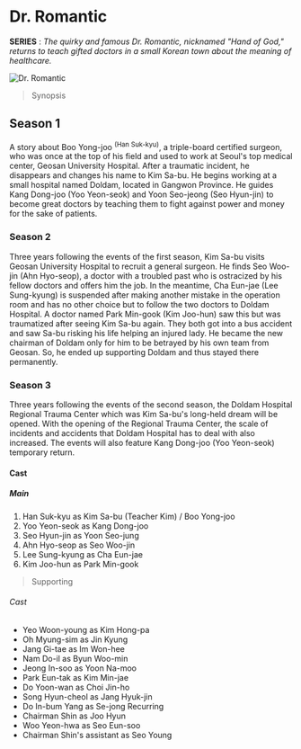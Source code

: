 # Dr. Romantic
**SERIES**
: *The quirky and famous Dr. Romantic, nicknamed "Hand of God," returns to teach gifted doctors in a small Korean town about the meaning of healthcare.*

![Dr. Romantic](https://upload.wikimedia.org/wikipedia/en/thumb/4/4a/Dr._Romantic_3_poster.jpg/300px-Dr._Romantic_3_poster.jpg)

> Synopsis
## Season 1
A story about Boo Yong-joo <sup>(Han Suk-kyu)</sup>, a triple-board certified surgeon, who was once at the top of his field and used to work at Seoul's top medical center, Geosan University Hospital. After a traumatic incident, he disappears and changes his name to Kim Sa-bu. He begins working at a small hospital named Doldam, located in Gangwon Province. He guides Kang Dong-joo (Yoo Yeon-seok) and Yoon Seo-jeong (Seo Hyun-jin) to become great doctors by teaching them to fight against power and money for the sake of patients.
### Season 2
Three years following the events of the first season, Kim Sa-bu visits Geosan University Hospital to recruit a general surgeon. He finds Seo Woo-jin (Ahn Hyo-seop), a doctor with a troubled past who is ostracized by his fellow doctors and offers him the job. In the meantime, Cha Eun-jae (Lee Sung-kyung) is suspended after making another mistake in the operation room and has no other choice but to follow the two doctors to Doldam Hospital. A doctor named Park Min-gook (Kim Joo-hun) saw this but was traumatized after seeing Kim Sa-bu again. They both got into a bus accident and saw Sa-bu risking his life helping an injured lady. He became the new chairman of Doldam only for him to be betrayed by his own team from Geosan. So, he ended up supporting Doldam and thus stayed there permanently.
### Season 3
Three years following the events of the second season, the Doldam Hospital Regional Trauma Center which was Kim Sa-bu's long-held dream will be opened. With the opening of the Regional Trauma Center, the scale of incidents and accidents that Doldam Hospital has to deal with also increased. The events will also feature Kang Dong-joo (Yoo Yeon-seok) temporary return.

#### Cast
##### Main
1. Han Suk-kyu as  Kim Sa-bu (Teacher Kim) / Boo Yong-joo	
2. Yoo Yeon-seok	as Kang Dong-joo
3. Seo Hyun-jin	 as Yoon Seo-jung	
4. Ahn Hyo-seop		as Seo Woo-jin
5. Lee Sung-kyung as Cha Eun-jae
6. Kim Joo-hun as Park Min-gook

> Supporting
###### Cast
- Yeo Woon-young	as Kim Hong-pa	 
- Oh Myung-sim	as Jin Kyung	
- Jang Gi-tae	as Im Won-hee
- Nam Do-il as 	Byun Woo-min
- Jeong In-soo	as Yoon Na-moo
- Park Eun-tak as Kim Min-jae
- Do Yoon-wan	as Choi Jin-ho	
- Song Hyun-cheol	as Jang Hyuk-jin
- Do In-bum	Yang as  Se-jong	Recurring
- Chairman Shin as 	Joo Hyun	
- Woo Yeon-hwa	as Seo Eun-soo
- Chairman Shin's assistant	as Seo Young
